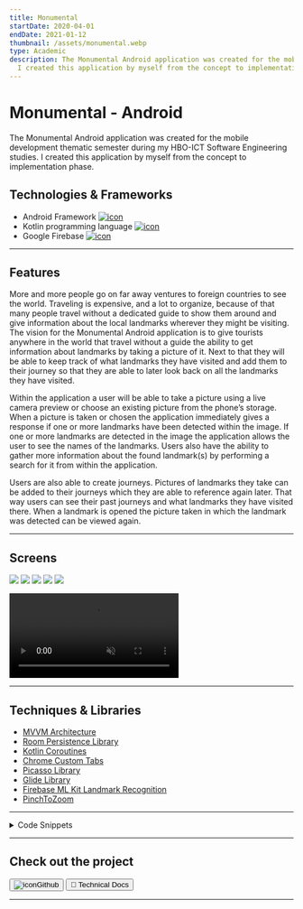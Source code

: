 ```yaml
---
title: Monumental
startDate: 2020-04-01
endDate: 2021-01-12
thumbnail: /assets/monumental.webp
type: Academic
description: The Monumental Android application was created for the mobile development thematic semester during my HBO-ICT Software Engineering studies.
  I created this application by myself from the concept to implementation phase. 
---
```

# Monumental - Android

The Monumental Android application was created for the mobile development thematic semester during my HBO-ICT Software Engineering studies.
I created this application by myself from the concept to implementation phase.

## Technologies & Frameworks

* Android Framework [![icon](/assets/android.png)](https://developer.android.com/)
* Kotlin programming language [![icon](/assets/kotlin.png)](https://kotlinlang.org/)
* Google Firebase [![icon](/assets/firebase.png)](https://firebase.google.com/)

- - -

## Features

More and more people go on far away ventures to foreign countries to see the world.
Traveling is expensive, and a lot to organize, because of that many people travel without a
dedicated guide to show them around and give information about the local landmarks
wherever they might be visiting. The vision for the Monumental Android application is to give
tourists anywhere in the world that travel without a guide the ability to get information about
landmarks by taking a picture of it. Next to that they will be able to keep track of what
landmarks they have visited and add them to their journey so that they are able to later look
back on all the landmarks they have visited.

Within the application a user will be able to take a picture using a live camera preview or
choose an existing picture from the phone’s storage. When a picture is taken or chosen the
application immediately gives a response if one or more landmarks have been detected
within the image. If one or more landmarks are detected in the image the application allows
the user to see the names of the landmarks. Users also have the ability to gather more
information about the found landmark(s) by performing a search for it from within the
application.

Users are also able to create journeys. Pictures of landmarks they take can be added to their
journeys which they are able to reference again later. That way users can see their past
journeys and what landmarks they have visited there. When a landmark is opened the picture
taken in which the landmark was detected can be viewed again.

- - -

## Screens

<div class="images-grid">
<img src="/assets/monumental_1.webp" />
<img src="/assets/monumental_2.webp" />
<img src="/assets/monumental_3.webp" />
<img src="/assets/monumental_4.webp" />
<img src="/assets/monumental_5.webp" />
</div>

<video autoplay muted loop playsinline controls src="/assets/monumental_demo.webm"></video>

- - -

## Techniques & Libraries

* [MVVM Architecture](https://developer.android.com/jetpack/guide)
* [Room Persistence Library](https://developer.android.com/training/data-storage/room)
* [Kotlin Coroutines](https://developer.android.com/kotlin/coroutines)
* [Chrome Custom Tabs](https://developer.chrome.com/docs/android/custom-tabs/overview/)
* [Picasso Library](https://developer.chrome.com/docs/android/custom-tabs/overview/)
* [Glide Library](https://developer.chrome.com/docs/android/custom-tabs/overview/)
* [Firebase ML Kit Landmark Recognition](https://firebase.google.com/docs/ml-kit/recognize-landmarks)
* [PinchToZoom](https://github.com/martinwithaar/PinchToZoom)

- - -

<details >
<summary>Code Snippets</summary>
<div>

The following are some code snippets of pieces of code I'm proud of from this project. The snippets demonstrate clean, concise and powerful code. *(Code has been compacted)*

**ViewModel for the Landmarks fragment**\
All communication between the View and Model is done through the ViewModel according to the MVVM architecture as is demonstrated throughout the project.

```javascript
package com.example.monumental.viewModel.landmark

class LandmarksViewModel(application: Application) : AndroidViewModel(application) {

    private val landmarkRepository = LandmarkRepository(application.applicationContext)
    private val journeyRepository = JourneyRepository(application.applicationContext)
    private val bitmapHelper = BitmapHelper()
    private val mediaFileHelper = MediaFileHelper()

    private val mainScope = CoroutineScope(Dispatchers.Main)

    /**Inserts new Landmark
     * @return Long ID of inserted journey */
    fun createLandmark(landmark: Landmark) { mainScope.launch {
    landmarkRepository.insertLandmark(landmark) } }
    /**Gets all Landmarks of Journey
     * @param journeyId ID of Landmark to get Landmarks of
     * @return List of Landmarks */
    fun getLandmarksByJourney(journeyId: Int): LiveData<List<Landmark>?> {
    return landmarkRepository.getLandmarksByJourney(journeyId) }
    /**Sets the active Journey, unset all other journeys
     * @param journey Journey to set to active */
    fun setActiveJourney(journey: Journey) { mainScope.launch { journeyRepository.setActiveJourney(journey) } }
    /**Gets a Bitmap from the device storage
     * @param contentResolver ContentResolver class provides applications access to the content model
     * @param imageUri Uri image to retrieve
     * @return Bitmap that's retrieved */
    fun getBitmap(contentResolver: ContentResolver?, imageUri: Uri): Bitmap? {
    return bitmapHelper.getBitmap(contentResolver!!, imageUri) }
    /** Creates a File for saving an image
     * @return File */
    fun getOutputMediaFile(): File? { return mediaFileHelper.getOutputMediaFile() }
    /**Creates a file Uri for saving an image
     * @return Uri from File */
    fun getOutputMediaFileUri(): Uri { return mediaFileHelper.getOutputMediaFileUri() }
    /**Removes a Landmark
     * @param landmark Landmark to remove */
    fun deleteLandmark(landmark: Landmark): Int = runBlocking {
    return@runBlocking landmarkRepository.deleteLandmark(landmark) }
}
```

**Journeys fragment delete operation**\
These methods demonstrate the builder design pattern and, object-oriented and effective functional programming approach and proper use of the Kotlin programming language.

```javascript
/**When Journey delete button is clicked
 * Builds dialog for delete confirmation
 * @param journey Journey to delete */
private fun journeyDelete(journey: Journey) {
    val builder: AlertDialog.Builder = AlertDialog.Builder(context)
        .setTitle("Remove ${journey.name}?")
        .setMessage("Are you sure?")
        .setPositiveButton("Yes") { dialog, _ ->
            deleteJourney(journey)
            dialog.dismiss() }
        .setNegativeButton("No") { dialog, _ -> dialog.dismiss() }
    val alert: AlertDialog = builder.create()
    alert.show() }

/** Deleted journey from database and alerts user of opreration success
 * @param journey Journey to update */
private fun deleteJourney(journey: Journey) {
    if (viewModel.deleteJourney(journey) == 1) { // Returns number of affected rows
        Toast.makeText(requireContext(), getString(R.string.journey_deleted, journey.name),
            Toast.LENGTH_SHORT).show()
    } else {
        Toast.makeText(requireContext(), getString(R.string.journey_not_deleted, journey.name),
            Toast.LENGTH_SHORT).show()
    }
}
```



</div>
</details>

- - -

## Check out the project

<a href="https://github.com/alianza/Monumental"><button><img src="/assets/github.png" alt="icon" />Github</button></a>
<a href="https://drive.google.com/file/d/162SAxWKRrIahK1M_R8Q7BtnR_OMhz13o/view?usp=sharing"><button><img src="data:image/gif;base64,R0lGODlhAQABAAD/ACwAAAAAAQABAAACADs=" alt="icon" />📘 Technical Docs</button></a>

- - -
